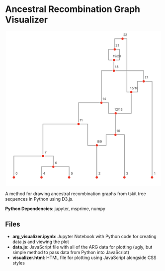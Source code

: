 # Ancestral Recombination Graph Visualizer

<p align="center">
  <img alt="ARG Visualizer Example" src="./README_pics/arg_visualizer.png" width="500">
</p>

A method for drawing ancestral recombination graphs from tskit tree sequences in Python using D3.js.

**Python Dependencies**: jupyter, msprime, numpy

## Files

- **arg_visualizer.ipynb**: Jupyter Notebook with Python code for creating data.js and viewing the plot
- **data.js**: JavaScript file with all of the ARG data for plotting (ugly, but simple method to pass data from Python into JavaScript)
- **visualizer.html**: HTML file for plotting using JavaScript alongside CSS styles
